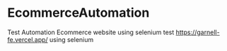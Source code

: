 # EcommerceAutomation
Test Automation Ecommerce website using selenium 
test https://garnell-fe.vercel.app/ using selenium 
